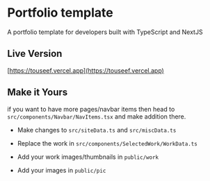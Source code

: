 # Portfolio template

A portfolio template for developers built with TypeScript and NextJS

## Live Version

[https://touseef.vercel.app](https://touseef.vercel.app)

## Make it Yours

if you want to have more pages/navbar items then head to `src/components/Navbar/NavItems.tsx` and make addition there.

- Make changes to `src/siteData.ts` and `src/miscData.ts`

- Replace the work in `src/components/SelectedWork/WorkData.ts`
- Add your work images/thumbnails in `public/work`
- Add your images in `public/pic`
